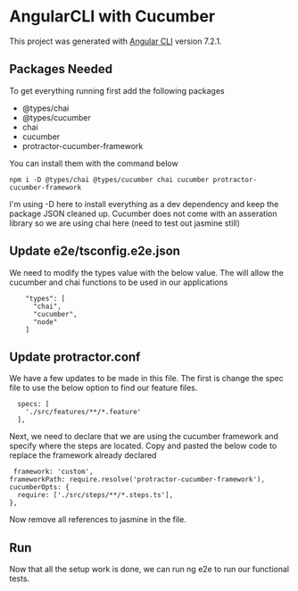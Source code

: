 # AngularCLI with Cucumber

This project was generated with [Angular CLI](https://github.com/angular/angular-cli) version 7.2.1.

## Packages Needed

To get everything running first add the following packages
* @types/chai
* @types/cucumber
* chai
* cucumber
* protractor-cucumber-framework

You can install them with the command below 
```
npm i -D @types/chai @types/cucumber chai cucumber protractor-cucumber-framework
```

I'm using -D here to install everything as a dev dependency and keep the package JSON cleaned up.  Cucumber does not come with an asseration library so we are using chai here (need to test out jasmine still)

## Update e2e/tsconfig.e2e.json
We need to modify the types value with the below value.  The will allow the cucumber and chai functions to be used in our applications

```
    "types": [
      "chai",
      "cucumber",
      "node"
    ]
```

## Update protractor.conf
We have a few updates to be made in this file.  The first is change the spec file to use the below option to find our feature files.

```
  specs: [
    './src/features/**/*.feature'
  ],
  ```
Next, we need to declare that we are using the cucumber framework and specify where the steps are located.  Copy and pasted the below code to replace the framework already declared

```
 framework: 'custom',
frameworkPath: require.resolve('protractor-cucumber-framework'),
cucumberOpts: {
  require: ['./src/steps/**/*.steps.ts'],
},
```

Now remove all references to jasmine in the file.

## Run
Now that all the setup work is done, we can run ng e2e to run our functional tests.

